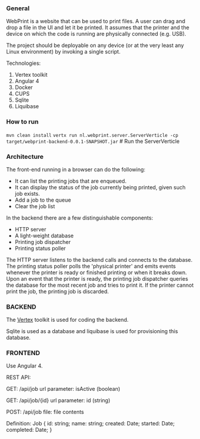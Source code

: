 ### General ###
WebPrint is a website that can be used to print files. A user can drag and drop a file in the UI and let it be printed. It assumes that the printer and the device on which the code is running are physically connected (e.g. USB).

The project should be deployable on any device (or at the very least any Linux environment) by invoking a single script.

Technologies:
1. Vertex toolkit
2. Angular 4 
3. Docker 
4. CUPS 
5. Sqlite
6. Liquibase

### How to run ###

`mvn clean install`
`vertx run nl.webprint.server.ServerVerticle -cp target/webprint-backend-0.0.1-SNAPSHOT.jar` # Run the ServerVerticle

### Architecture ###
The front-end running in a browser can do the following:

- It can list the printing jobs that are enqueued.
- It can display the status of the job currently being printed, given such job exists.
- Add a job to the queue
- Clear the job list

In the backend there are a few distinguishable components:

- HTTP server
- A light-weight database
- Printing job dispatcher
- Printing status poller

The HTTP server listens to the backend calls and connects to the database. The printing status poller polls the 'physical printer' and emits events whenever the printer is ready or finished printing or when it breaks down. Upon an event that the printer is ready, the printing job dispatcher queries the database for the most recent job and tries to print it. If the printer cannot print the job, the printing job is discarded.

### BACKEND ###
The [Vertex](http://vertx.io/) toolkit is used for coding the backend. 

Sqlite is used as a database and liquibase is used for provisioning this database.

### FRONTEND ###
Use Angular 4.

REST API:

GET: /api/job
url parameter: isActive (boolean)

GET: /api/job/{id}
url parameter: id (string)

POST: /api/job
file: file contents

Definition:
Job {
  id: string;
  name: string;
  created: Date;
  started: Date;
  completed: Date;
}
